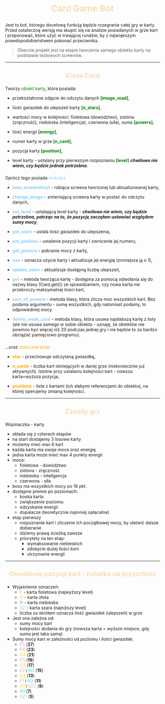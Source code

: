 # <p style="text-align: center; color: Wheat">Card Game Bot</p>

Jest to bot, którego docelową funkcją będzie rozegranie całej gry w karty. Przed ostateczną wersją ma skupić się na analizie posiadanych w grze kart i proponować, które użyć w trwającej rundzie, by z największym prawdopodobieństwem pokonać przeciwnika.
>Obecnie projekt jest na etapie tworzenia samego obiektu karty na podstawie testowych screenów.

***
## <p style="text-align: center; color: Wheat">Klasa Card</p>

 Tworzy <span style="color: green">obiekt karty</span>, która posiada:

- przekształcone zdjęcie do odczytu danych <span style="color: green">**[image_read]**</span>,

- ilość gwiazdek do ulepszeń karty **<span style="color: green">[n_stars]**</span>,

- wartości mocy w kolejności: fioletowa (dowództwo), zielona (zręczność), niebieska (inteligencja), czerwona (siła), suma <span style="color: green">**[powers]**</span>,

- ilość energii <span style="color: green">**[energy]**</span>,

- numer karty w grze <span style="color: green">**[n_card]**</span>,

- pozycja karty <span style="color: green">**[position]**</span>,

- level karty - ustalany przy pierwszym rozpoznaniu <span style="color: green">**[level]**</span> ***chwilowo nie wiem, czy będzie jednak potrzebna***.

#####

  Oprócz tego posiada <span style="color: LightSkyBlue">metody</span>:

- <span style="color: LightSkyBlue">**take_screenshoot**</span> - robiąca screena tworzonej lub aktualizowanej karty,

- <span style="color: LightSkyBlue">**change_image**</span> - zmieniającą screena karty w postać do odczytu danych,

- <span style="color: LightSkyBlue">**set_level**</span> - ustalającą level karty - ***chwilowo nie wiem, czy będzie potrzebna, patrząc na to, że pozycję zaczęłam ustawiać względem sumy mocy***,

- <span style="color: LightSkyBlue">**get_stars**</span> - ustala ilość gwiazdek do ulepszenia,

- <span style="color: LightSkyBlue">**set_position**</span> - ustalenie pozycji karty i zwrócenie jej numeru,

- <span style="color: LightSkyBlue">**get_powers**</span> - pobranie mocy z karty,

- <span style="color: LightSkyBlue">**use**</span> - oznacza użycie karty i aktualizuje jej energię (zmniejsza ją o 1),

- <span style="color: LightSkyBlue">**update_stars**</span> - aktualizuje dostępną liczbę ulepszeń,

- <span style="color: LightSkyBlue">**get**</span> - metoda tworząca kartę - dostępna za pomocą odwołania się do nazwy klasy (Card.get()) ze sprawdzaniem, czy nowa karta nie przekroczy maksymalnej ilości kart,

- <span style="color: LightSkyBlue">**sum_of_powers**</span> - metoda klasy, która zlicza moc wszystkich kart. Bez podania argumentu - sumę wszystkich, gdy natomiast podamy, to odpowiedniej mocy.

- <span style="color: LightSkyBlue">**delete_weak_card**</span> - metoda klasy, która usuwa najsłabszą kartę z listy (ale nie usuwa samego w sobie obiektu - uznaję, że obiektów nie powinno być więcej niż 20 podczas jednej gry i nie będzie to za bardzo obciążać pamięciowo programu).

#####

...oraz <span style="color: Orange">statyczne pola</span>:

- <span style="color: Orange">**star**</span> - przechowuje odczytaną gwiazdkę,

- <span style="color: Orange">**n_cards**</span> - liczba kart istniejących w danej grze (niekoniecznie już aktywnych). Istotne przy ustalaniu kolejności kart - nowsza karta=wyższa pozycja,

- <span style="color: Orange">**positions**</span> - lista z kartami (ich słabymi referencjami do obiektu), na której operujemy zmianą kolejności.

***
## <p style="text-align: center; color: Wheat">Zasady gry</p>

Wspinaczka - karty

- składa się z czterech etapów
- na start dostajemy 3 losowe karty
- możemy mieć max 6 kart
- każda karta ma swoje moce oraz energię
- jedna karta może mieć max 4 punkty energii
- moce:
 	- fioletowa - dowództwo
 	- zielona - zręczność
 	- niebieska - inteligencja
 	- czerwona - siła
- boss ma wszystkich mocy po 18 pkt.
- dostępne premie po poziomach:
 	- boska karta
 	- zwiększenie poziomu
 	- odzyskanie energii
 	- dopalacze (teoretycznie najmniej opłacalne)
- etap pierwszy
 	- rozpoznanie kart i zliczenie ich początkowej mocy, by ułatwić dalsze dobieranie
 	- idziemy prawą ścieżką zawsze
 	- priorytety na ten etap:
  		- wymaksowanie niebieskich
  		- zdobycie dużej ilości koni
  		- utrzymanie energii

***
## <p style="text-align: center; color: Wheat">Określanie pozycji kart - notatka na przyszłość</p>

- Wyjaśnienie oznaczeń:
  - <span style="color: Plum">F</span> - karta fioletowa (najwyższy level)
  - <span style="color: Gold">G</span> - karta złota
  - <span style="color: Turquoise">N</span> - karta niebieska
  - <span style="color: Silver">SZ</span> - karta szara (najniższy level)
  - liczba za skrótem oznacza ilość gwiazdek (ulepszeń) w grze
- Jest ona zależna od:
  - sumy mocy kart
  - kolejności dodania do gry (nowsza karta = wyższe miejsce, gdy suma jest taka sama)
- Sumy mocy kart w zależności od poziomu i ilości gwiazdek:
  - <span style="color: Plum">F5</span> (**27**)
  - <span style="color: Plum">F4</span> (**23**)
  - <span style="color: Gold">G4</span> (**21**)
  - <span style="color: Plum">F3</span> (**19**)
  - <span style="color: Gold">G3</span> (**17**)
  - <span style="color: Plum">F2</span> i <span style="color: Turquoise">N3</span> (**15**)
  - <span style="color: Gold">G2</span> (**13**)
  - <span style="color: Plum">F1</span> i <span style="color: Turquoise">N2</span> (**11**)
  - <span style="color: Gold">G1</span> i <span style="color: Silver">SZ2</span> (**9**)
  - <span style="color: Turquoise">N1</span> (**7**)
  - <span style="color: Silver">SZ1</span> (**5**)
